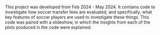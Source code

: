 This project was developed from Feb 2024 - May 2024. 
It contains code to investigate how soccer transfer fees are evaluated, and specifically, what key features of soccer players are used to investigate these things.
This code was paired with a slideshow, in which the insights from each of the plots produced in the code were explained.

